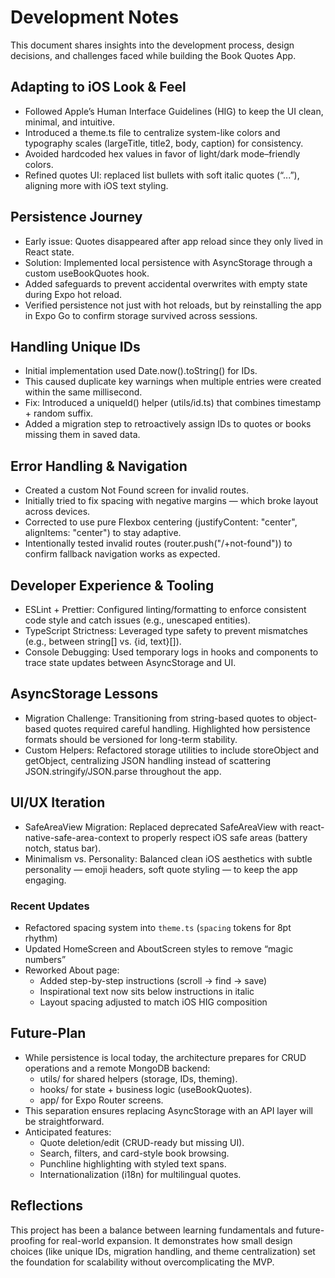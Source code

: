 # Development Notes
This document shares insights into the development process, design decisions, and challenges faced while building the Book Quotes App.

## Adapting to iOS Look & Feel
- Followed Apple’s Human Interface Guidelines (HIG) to keep the UI clean, minimal, and intuitive.
- Introduced a theme.ts file to centralize system-like colors and typography scales (largeTitle, title2, body, caption) for consistency.
- Avoided hardcoded hex values in favor of light/dark mode–friendly colors.
- Refined quotes UI: replaced list bullets with soft italic quotes (“...”), aligning more with iOS text styling.

## Persistence Journey
- Early issue: Quotes disappeared after app reload since they only lived in React state.
- Solution: Implemented local persistence with AsyncStorage through a custom useBookQuotes hook.
- Added safeguards to prevent accidental overwrites with empty state during Expo hot reload.
- Verified persistence not just with hot reloads, but by reinstalling the app in Expo Go to confirm storage survived across sessions.

## Handling Unique IDs
- Initial implementation used Date.now().toString() for IDs.
- This caused duplicate key warnings when multiple entries were created within the same millisecond.
- Fix: Introduced a uniqueId() helper (utils/id.ts) that combines timestamp + random suffix.
- Added a migration step to retroactively assign IDs to quotes or books missing them in saved data.

## Error Handling & Navigation
- Created a custom Not Found screen for invalid routes.
- Initially tried to fix spacing with negative margins — which broke layout across devices.
- Corrected to use pure Flexbox centering (justifyContent: "center", alignItems: "center") to stay adaptive.
- Intentionally tested invalid routes (router.push("/+not-found")) to confirm fallback navigation works as expected.

## Developer Experience & Tooling
- ESLint + Prettier: Configured linting/formatting to enforce consistent code style and catch issues (e.g., unescaped entities).
- TypeScript Strictness: Leveraged type safety to prevent mismatches (e.g., between string[] vs. {id, text}[]).
- Console Debugging: Used temporary logs in hooks and components to trace state updates between AsyncStorage and UI.

## AsyncStorage Lessons
- Migration Challenge: Transitioning from string-based quotes to object-based quotes required careful handling. Highlighted how persistence formats should be versioned for long-term stability.
- Custom Helpers: Refactored storage utilities to include storeObject and getObject, centralizing JSON handling instead of scattering JSON.stringify/JSON.parse throughout the app.

## UI/UX Iteration
- SafeAreaView Migration: Replaced deprecated SafeAreaView with react-native-safe-area-context to properly respect iOS safe areas (battery notch, status bar).
- Minimalism vs. Personality: Balanced clean iOS aesthetics with subtle personality — emoji headers, soft quote styling — to keep the app engaging.

### Recent Updates
- Refactored spacing system into `theme.ts` (`spacing` tokens for 8pt rhythm)  
- Updated HomeScreen and AboutScreen styles to remove “magic numbers”  
- Reworked About page:
  - Added step-by-step instructions (scroll → find → save)  
  - Inspirational text now sits below instructions in italic  
  - Layout spacing adjusted to match iOS HIG composition 

## Future-Plan
- While persistence is local today, the architecture prepares for CRUD operations and a remote MongoDB backend:
    - utils/ for shared helpers (storage, IDs, theming).
    - hooks/ for state + business logic (useBookQuotes).
    - app/ for Expo Router screens.
- This separation ensures replacing AsyncStorage with an API layer will be straightforward.
- Anticipated features:
  - Quote deletion/edit (CRUD-ready but missing UI).
  - Search, filters, and card-style book browsing.
  - Punchline highlighting with styled text spans.
  - Internationalization (i18n) for multilingual quotes.

## Reflections
This project has been a balance between learning fundamentals and future-proofing for real-world expansion.
It demonstrates how small design choices (like unique IDs, migration handling, and theme centralization) set the foundation for scalability without overcomplicating the MVP.
